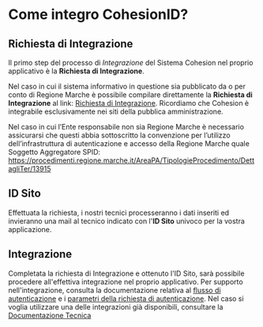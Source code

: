# Come integro CohesionID?

## Richiesta di Integrazione
Il primo step del processo di _Integrazione_ del Sistema Cohesion nel proprio applicativo è la **Richiesta di Integrazione**.

Nel caso in cui il sistema informativo in questione sia pubblicato da o per conto di Regione Marche è possibile compilare direttamente la **Richiesta di Integrazione** al link: [Richiesta di Integrazione](https://procedimenti.regione.marche.it/Pratiche/Avvia/3049). 
Ricordiamo che Cohesion è integrabile esclusivamente nei siti della pubblica amministrazione. 

Nel caso in cui l’Ente responsabile non sia Regione Marche è necessario assicurarsi che questi abbia sottoscritto la convenzione per l’utilizzo dell’infrastruttura di autenticazione e accesso della Regione Marche quale Soggetto Aggregatore SPID:
https://procedimenti.regione.marche.it/AreaPA/TipologieProcedimento/DettagliTer/13915

## ID Sito

Effettuata la richiesta, i nostri tecnici processeranno i dati inseriti ed invieranno una mail al tecnico indicato con l'**ID Sito** univoco per la vostra applicazione.

## Integrazione

Completata la richiesta di Integrazione e ottenuto l'ID Sito, sarà possibile procedere all'effettiva integrazione nel proprio applicativo.
Per supporto nell'integrazione, consulta la documentazione relativa al [flusso di autenticazione](/CohesionID-Docs/Flusso-di-Autenticazione) e i [parametri della richiesta di autenticazione](/CohesionID-Docs/Parametri-della-Richiesta-di-Autenticazione). Nel caso si voglia utilizzare una delle integrazioni già disponibili, consultare la [Documentazione Tecnica](/CohesionID-Docs/Documentazione-tecnica)
